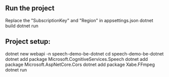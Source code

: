 ## Run the project
Replace the "SubscriptionKey" and "Region" in appsettings.json
dotnet build
dotnet run

## Project setup: 
dotnet new webapi -n speech-demo-be-dotnet
cd speech-demo-be-dotnet
dotnet add package Microsoft.CognitiveServices.Speech
dotnet add package Microsoft.AspNetCore.Cors
dotnet add package Xabe.FFmpeg
dotnet run
